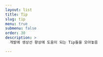 ```yaml
---
layout: list
title: Tip
slug: tip
menu: true
submenu: false
order: 30
description: >
  개발에 생상선 향상에 도움이 되는 Tip들을 모아놓음

---
```

